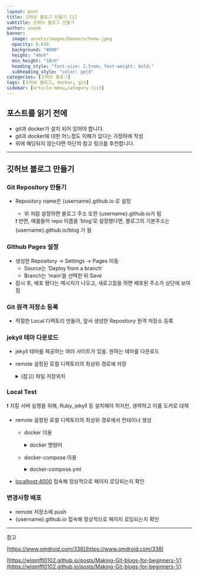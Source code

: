 ```yaml
---
layout: post
title: 깃허브 블로그 만들기 [1]
subtitle: 깃허브 블로그 만들기
author: useok
banner:
  image: assets/images/banners/home.jpeg
  opacity: 0.618
  background: "#000"
  height: "40vh"
  min_height: "10vh"
  heading_style: "font-size: 2.5rem; font-weight: bold;"
  subheading_style: "color: gold"
categories: [깃허브 블로그]
tags: [깃허브 블로그, docker, git]
sidebar: [article-menu,category-list] 
---
```


## 포스트를 읽기 전에
- git과 docker가 설치 되어 있어야 합니다.<br>
- git과 docker에 대한 어느정도 이해가 있다는 가정하에 작성<br>
- 위에 해당되지 않는다면 하단의 참고 링크를 추천합니다.


---

## 깃허브 블로그 만들기

### Git Repository 만들기

- Repository name은 {username}.github.io 로 설정
    - 위 처럼 설정하면 블로그 주소 또한 {username}.github.io가 됨
    
    <aside>
    ❗ 반면, 예를들어 repo 이름을 ‘blog’로 설정했다면, 블로그의 기본주소는 {username}.github.io/blog 가 됨
    
    </aside>
    

### GIthub Pages 설정

- 생성한 Repository → Settings → Pages 이동
    - Source는 ‘Deploy from a branch’
    - Branch는 ‘main’을 선택한 뒤 Save
- 잠시 후, 배포 됐다는 메시지가 나오고, 새로고침을 하면 배포된 주소가 상단에 보여짐

### Git 원격 저장소 등록

- 적절한 Local 디렉토리 만들어, 앞서 생성한 Repository 원격 저장소 등록

### jekyll 테마 다운로드

- jekyll 테마를 제공하는 여러 사이트가 있음. 원하는 테마를 다운로드
- remote 설정된 로컬 디렉토리의 최상위 경로에 저장
    <details>   
    <summary>(참고) 파일 저장위치</summary>  
    <div markdown="1">    
          
    ![Untitled](/assets/images/postImages/2023-01-15-깃허브 블로그 만들기/Untitled.png)

    </div>
    </details>

        

### Local Test

<aside>
❗ 지킬 서버 실행을 위해, Ruby, jekyll 등 설치해야 하지만, 생략하고 이를 도커로 대체

</aside>

- remote 설정된 로컬 디렉토리의 최상위 경로에서 컨테이너 생성
    - docker 이용
        <details>  
        <summary>docker 명령어</summary>  
        <div markdown="1">    

        `docker run -itd -v $PWD:/srv/jekyll -p 4000:4000 --name gitBlog jekyll/jekyll:4.2.2 jekyll serve --livereload`

        </div>
        </details>

        


    - docker-compose 이용
      <details>
      <summary>docker-compose.yml</summary> 
      <div markdown="1">    
      ```yaml
      version: "3"
      services:
        jekyll:
          container_name: gitBlog
          image: jekyll/jekyll:4.2.2
          ports:
            - 4000:4000
          volumes:
            - $PWD:/srv/jekyll
          command: jekyll serve --livereload
      ```
      `docker-compose up`
      </div>
      </details>
        
        
- [localhost:4000](http://localhost:4000) 접속해 정상적으로 페이지 로딩되는지 확인

### 변경사항 배포

- remote 저장소에 push
- {username}.github.io 접속해 정상적으로 페이지 로딩되는지 확인


---

참고

[https://www.omdroid.com/338](https://www.omdroid.com/338)

[https://wlqmffl0102.github.io/posts/Making-Git-blogs-for-beginners-1/](https://wlqmffl0102.github.io/posts/Making-Git-blogs-for-beginners-1/)